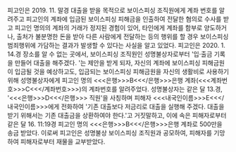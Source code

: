 피고인은 2019. 11. 말경 대출을 받을 목적으로 보이스피싱 조직원에게 계좌 번호를 알려주고 피고인의 계좌에 입금된 보이스피싱 피해금을 인출하여 전달한 혐의로 수사를 받고 피고인 명의의 계좌의 거래가 정지된 경험이 있어, 타인에게 계좌를 함부로 양도하거나, 출처가 불분명한 돈을 받아 다른 사람에게 전달하는 등의 행위를 할 경우 보이스피싱 범죄행위에 가담하는 결과가 발생할 수 있다는 사실을 알고 있었다. 피고인은 2020. 1. 14.경 장소를 알 수 없는 곳에서, 보이스피싱 조직원인 성명불상자로부터 '입·출금 기록을 만들어 대출을 해주겠다. '는 제안을 받게 되자, 자신의 계좌에 보이스피싱 피해금원이 입금될 것을 예상하고도, 입금되는 보이스피싱 피해금원을 자신의 생활비로 사용하기 위해 성명불상자에게 피고인 명의 <<<은행>>>B<<</은행>>>은행 계좌(<<<계좌번호>>>C<<</계좌번호>>>)의 계좌번호를 알려주었다. 성명불상자는 같은 달 13.경, '<<<은행>>>D<<</은행>>> 직원'을 사칭하며 피해자 <<<내국인이름>>>E<<</내국인이름>>>에게 전화하여 '기존 대출보다 저금리로 대출을 실행해 주겠다. 대출을 받기 위해서는 기존 대출금을 상환하여야 한다.'고 거짓말하고, 이에 속은 피해자로부터 같은 달 16. 11:19경 피고인 명의 <<<은행>>>B<<</은행>>>은행 계좌로 500만을 송금 받았다. 이로써 피고인은 성명불상 보이스피싱 조직원과 공모하여, 피해자를 기망하여 피해자로부터 재물을 교부받았다.